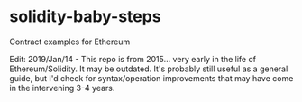 # solidity-baby-steps
Contract examples for Ethereum

Edit: 2019/Jan/14 - This repo is from 2015... very early in the life of Ethereum/Solidity. It may be outdated. It's probably still useful as a general guide, but I'd check for syntax/operation improvements that may have come in the intervening 3-4 years.
